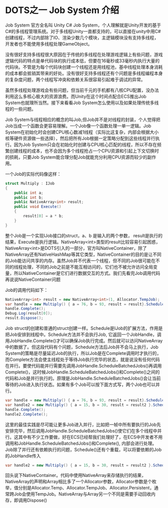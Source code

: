 # DOTS之一 Job System 介绍

Job System 官方全名叫 Unity C# Job System，个人理解就是Unity开发的基于C#的多线程管理系统。对于多线程Unity一直都支持的，可以直接在unity中用C#创建线程，不过内部除了IO、渲染少数几个模块，主逻辑模块没有支持多线程，开发者也不能使用多线程处理GameObject。

没有很好支持多线程很大原因在于传统的多线程在处理游戏逻辑上有些问题，游戏逻辑代码的特点是单代码块的执行成本低，但要在16毫秒或33毫秒内执行大量的代码块。不管是为每个代码块创建一个线程还是用线程池，基中线程处理本身消耗的成本都会抵销其带来的好处。没有很好支持多线程还有个问题是多线程编程本身的复杂度问题，两个线程写冲突和依赖关系很容易引起难于调试的异常。

虽然多线程处理游戏会有些问题，但当前千元的手机都有八核CPU配置，没办法利用这么多核心极大的资源浪费。而Unity在这个时间点配合ECS推出Job System也就理所当然。接下来看看Job System怎么使用以及如果处理传统多线程的一些问题。

Job System与线程相应的概念的叫Job,但Job并不是对线程的封装，个人觉得把Job当成一个函数会更容易理解。一个Job像一个函数处理一单一逻辑。Job System在初始化时会创建CPU核心数减1线程（实际比这复杂，内部会根据大小核等硬件资源做一些选择），然后把所有Job根据一定策略分配到这些线程并行执行。因为Job System只会在初始化时创建与CPU核心匹配的线程，所以不存在频繁创建线程的成本，也不会因为多个线程抢占一个CPU资源和引起上下文切换时的损耗，只要Job System能合理分配Job就能充分利用CPU资源而较少的副作用。

一个Job的实际代码像这样：
```C#
struct Multiply : IJob
{
    public int a;
    public int b;
    public NativeArray<int> result;
    public void Execute()
    {
        result[0] = a * b;
    }
}
```
整个Job是一个实现IJob接口的struct，a、b 是输入的两个参数， result是执行的结果，Execute是执行逻辑。NativeArray\<int\>类型的result比较容易引起困惑，NativeArray\<int\>是DOTS引入的一部分，官方叫NativeContainer，除了NativeArray还有NativeHashMap等其它类型，NativeContainer的目的是让不同的Job能访问共享的内存。虽然Job并不代表一个线程，但不同的Job很可能在不同的线程处理，不同的Job之前是不能互相访问的，它们也不被允许访问全局变量，所以NativeContainer是它们进行数据交互的方式。我们先看完Job调用代码再说说NativeContainer问题

Job的调用代码如下：
```C#
NativeArray<int> result = new NativeArray<int>(1, Allocator.TempJob);
var handle = new Multiply() { a = 76, b = 93, result = result}.Schedule();
handle.Complete();
Debug.Log(result[0]);
result.Dispose();
```
Job struct的创建和普通的struct创建一样。Schedule是IJob的扩展方法，作用是把Job安排到线程中。Schedule方法并不会执行Job, 它返回一个JobHandle，调用JobHandle.Complete()才可以确保Job执行完成。然后就可以访问NativeArray中的数据了。但这段代码有个问题，Schedule方法后Job并不会马上执行，Job System的策略是尽量延迟Job的执行，所以Job是在Complete调用时才执行的，而Complete方法会使主线程处于等待Job执行完毕的状态，就是说没有任何代码在并行。要使代码能并行需要先调用JobHandle.ScheduleBatchedJobs()再调用Complete()，这时候JobHandle.ScheduleBatchedJobs()和Complete()之间的代码和Job是并行执行的。原理是JobHandle.ScheduleBatchedJobs()会让当前等待的Job进入执行状态。如果有多个Job可以按下面方式写，两个Job也可以并行。
```C#
var handle = new Multiply() { a = 76, b = 93, result = result}.Schedule();
var handle2 = new Multiply() { a = 15, b = 30, result = result2 }.Schedule();
handle.Complete();
handle2.Complete();
```

这里的最佳实践是尽可能让更多Job进入并行，比如把一帧中所有要执行的Job先安排完毕，然后调用JobHandle.ScheduleBatchedJobs()使它们在多个线程中并行。这其中有不少工作要做，好在ECS已经帮我们处理好了，在ECS中开发者不用调用和JobHandle.ScheduleBatchedJobs()和Complete(), 内部会进行处理。Job除了并行还有依赖执行的问题，Schedule()还有个重载，可以将要依赖的Job的JobHandle传入
```C#
var handle2 = new Multiply() { a = 15, b = 30, result = result2 }.Schedule(handle);
```



回头说下NativeContainer。代码中使用NativeArray来存储执行的结果，NativeArray的声明和Array相比多了一个Allocator参数，Allocator参数是个枚举，值分别是Allocator.Temp、Allocator.TempJob、Allocator.Persistent，通常跨Job会使用TempJob。NativeArray与Array另一个不同是需要手动回收内存，即调用Dispose()

